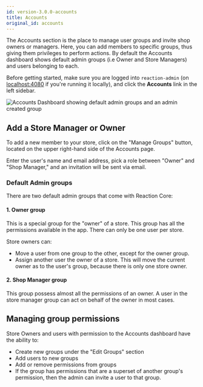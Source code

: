 ```yaml
---
id: version-3.0.0-accounts
title: Accounts
original_id: accounts
---
```

    
The Accounts section is the place to manage user groups and invite shop owners or managers. Here, you can add members to specific groups, thus giving them privileges to perform actions. By default the Accounts dashboard shows default admin groups (i.e Owner and Store Managers) and users belonging to each.

Before getting started, make sure you are logged into `reaction-admin` (on [localhost:4080](http://localhost:4080) if you're running it locally), and click the <i class="font-icon mdi mdi-account-multiple"></i> **Accounts** link in the left sidebar.

![](/assets/reaction-admin-accounts.png "Accounts Dashboard showing default admin groups and an admin created group")

## Add a Store Manager or Owner

To add a new member to your store, click on the "Manage Groups" button, located on the upper right-hand side of the Accounts page.

Enter the user's name and email address, pick a role between "Owner" and "Shop Manager," and an invitation will be sent via email.

### Default Admin groups

There are two default admin groups that come with Reaction Core:

#### 1. Owner group

This is a special group for the "owner" of a store. This group has all the permissions available in the app. There can only be one user per store.

Store owners can:

- Move a user from one group to the other, except for the owner group.
- Assign another user the owner of a store. This will move the current owner as to the user's group, because there is only one store owner.

#### 2. Shop Manager group

This group possess almost all the permissions of an owner. A user in the store manager group can act on behalf of the owner in most cases.

## Managing group permissions

Store Owners and users with permission to the Accounts dashboard have the ability to:

- Create new groups under the "Edit Groups" section
- Add users to new groups
- Add or remove permissions from groups
- If the group has permissions that are a superset of another group's permission, then the admin can invite a user to that group.
